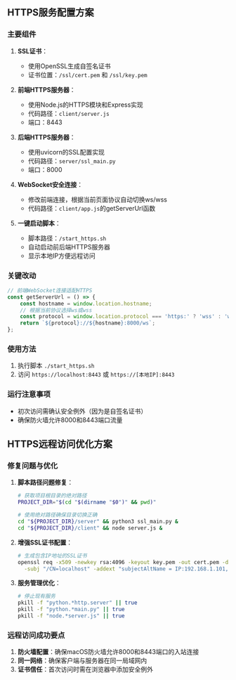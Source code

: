 ## HTTPS服务配置方案

### 主要组件

1. **SSL证书**：
   - 使用OpenSSL生成自签名证书
   - 证书位置：`/ssl/cert.pem` 和 `/ssl/key.pem`

2. **前端HTTPS服务器**：
   - 使用Node.js的HTTPS模块和Express实现
   - 代码路径：`client/server.js`
   - 端口：8443

3. **后端HTTPS服务器**：
   - 使用uvicorn的SSL配置实现
   - 代码路径：`server/ssl_main.py`
   - 端口：8000

4. **WebSocket安全连接**：
   - 修改前端连接，根据当前页面协议自动切换ws/wss
   - 代码路径：`client/app.js`的getServerUrl函数

5. **一键启动脚本**：
   - 脚本路径：`/start_https.sh`
   - 自动启动前后端HTTPS服务器
   - 显示本地IP方便远程访问

### 关键改动

```javascript
// 前端WebSocket连接适配HTTPS
const getServerUrl = () => {
    const hostname = window.location.hostname;
    // 根据当前协议选择ws或wss
    const protocol = window.location.protocol === 'https:' ? 'wss' : 'ws';
    return `${protocol}://${hostname}:8000/ws`;
};
```

### 使用方法

1. 执行脚本 `./start_https.sh`
2. 访问 `https://localhost:8443` 或 `https://[本地IP]:8443`

### 运行注意事项

- 初次访问需确认安全例外（因为是自签名证书）
- 确保防火墙允许8000和8443端口流量

## HTTPS远程访问优化方案

### 修复问题与优化

1. **脚本路径问题修复**：
   ```bash
   # 获取项目根目录的绝对路径
   PROJECT_DIR="$(cd "$(dirname "$0")" && pwd)"
   
   # 使用绝对路径确保目录切换正确
   cd "${PROJECT_DIR}/server" && python3 ssl_main.py &
   cd "${PROJECT_DIR}/client" && node server.js &
   ```

2. **增强SSL证书配置**：
   ```bash
   # 生成包含IP地址的SSL证书
   openssl req -x509 -newkey rsa:4096 -keyout key.pem -out cert.pem -days 365 -nodes \
     -subj "/CN=localhost" -addext "subjectAltName = IP:192.168.1.101,DNS:localhost"
   ```

3. **服务管理优化**：
   ```bash
   # 停止现有服务
   pkill -f "python.*http.server" || true
   pkill -f "python.*main.py" || true
   pkill -f "node.*server.js" || true
   ```

### 远程访问成功要点

1. **防火墙配置**：确保macOS防火墙允许8000和8443端口的入站连接
2. **同一网络**：确保客户端与服务器在同一局域网内
3. **证书信任**：首次访问时需在浏览器中添加安全例外
